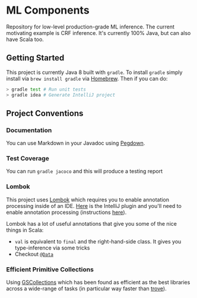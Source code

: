 # ML Components

Repository for low-level production-grade ML inference. The current motivating example is CRF inference. It's currently 100% Java, but can also have Scala too.

## Getting Started

This project is currently Java 8 built with `gradle`. To install `gradle` simply install via `brew install gradle` via [Homebrew](http://brew.sh). Then if you can do:
```bash
> gradle test # Run unit tests
> gradle idea # Generate IntelliJ project
```

## Project Conventions

### Documentation

You can use Markdown in your Javadoc using [Pegdown](https://github.com/sirthias/pegdown).

### Test Coverage

You can run `gradle jacoco` and this will produce a testing report

### Lombok

This project uses [Lombok](https://projectlombok.org) which requires you to enable annotation processing inside of an IDE.
[Here](https://plugins.jetbrains.com/plugin/6317) is the IntelliJ plugin and you'll need to enable annotation processing (instructions [here](https://www.jetbrains.com/idea/help/configuring-annotation-processing.html)).

Lombok has a lot of useful annotations that give you some of the nice things in Scala:

* `val` is equivalent to `final` and the right-hand-side class. It gives you type-inference via some tricks
* Checkout [`@Data`](https://projectlombok.org/features/Data.html)

### Efficient Primitive Collections

Using [GSCollections](https://github.com/goldmansachs/gs-collections) which has been found as efficient as the best libraries across a wide-range of tasks (in particular way faster than [trove](http://trove.starlight-systems.com)).

